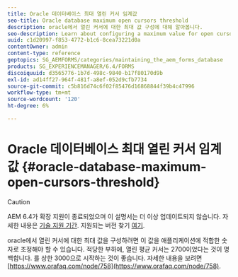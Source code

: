 ```yaml
---
title: Oracle 데이터베이스 최대 열린 커서 임계값
seo-title: Oracle database maximum open cursors threshold
description: oracle에서 열린 커서에 대한 최대 값 구성에 대해 알아봅니다.
seo-description: Learn about configuring a maximum value for open cursors in Oracle.
uuid: c1d20997-f853-4772-b1c6-8cea73221d0a
contentOwner: admin
content-type: reference
geptopics: SG_AEMFORMS/categories/maintaining_the_aem_forms_database
products: SG_EXPERIENCEMANAGER/6.4/FORMS
discoiquuid: d3565776-1b7d-498c-9840-b17f80170d9b
exl-id: ad14ff27-964f-481f-a8ef-052d9cfb7734
source-git-commit: c5b816d74c6f02f85476d16868844f39b4c47996
workflow-type: tm+mt
source-wordcount: '120'
ht-degree: 6%

---
```


# Oracle 데이터베이스 최대 열린 커서 임계값 {#oracle-database-maximum-open-cursors-threshold}

>[!CAUTION]
>
>AEM 6.4가 확장 지원이 종료되었으며 이 설명서는 더 이상 업데이트되지 않습니다. 자세한 내용은 [기술 지원 기간](https://helpx.adobe.com/kr/support/programs/eol-matrix.html). 지원되는 버전 찾기 [여기](https://experienceleague.adobe.com/docs/).

oracle에서 열린 커서에 대한 최대 값을 구성하려면 이 값을 애플리케이션에 적합한 숫자로 조정해야 할 수 있습니다. 적당한 부하에, 열린 평균 커서는 2700이었다는 것이 명백합니다. 를 상한 3000으로 시작하는 것이 좋습니다. 자세한 내용을 보려면 [https://www.orafaq.com/node/758](https://www.orafaq.com/node/758).
